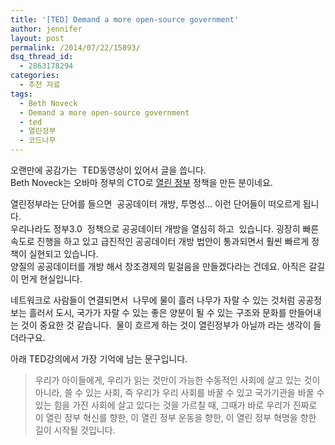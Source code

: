 ```yaml
---
title: '[TED] Demand a more open-source government'
author: jennifer
layout: post
permalink: /2014/07/22/15893/
dsq_thread_id:
  - 2863178294
categories:
  - 추천 자료
tags:
  - Beth Noveck
  - Demand a more open-source government
  - ted
  - 열린정부
  - 코드나무
---
```

오랜만에 공감가는  TED동영상이 있어서 글을 씁니다.  
Beth Noveck는 오바마 정부의 CTO로 [열린 정부][1] 정책을 만든 분이네요.

열린정부라는 단어를 들으면  공공데이터 개방, 투명성&#8230; 이런 단어들이 떠오르게 됩니다.  
우리나라도 정부3.0  정책으로 공공데이터 개방을 열심히 하고  있습니다. 굉장히 빠른 속도로 진행을 하고 있고 급진적인 공공데이터 개방 법안이 통과되면서 훨씬 빠르게 정책이 실현되고 있습니다.  
양질의 공공데이터를 개방 해서 창조경제의 밑걸음을 만들겠다라는 건데요. 아직은 갈길이 먼게 현실입니다.

네트워크로 사람들이 연결되면서  나무에 물이 흘러 나무가 자랄 수 있는 것처럼 공공정보는 흘러서 도시, 국가가 자랄 수 있는 좋은 양분이 될 수 있는 구조와 문화를 만들어내는 것이 중요한 것 같습니다.  물이 흐르게 하는 것이 열린정부가 아닐까 라는 생각이 들더라구요.

아래 TED강의에서 가장 기억에 남는 문구입니다.

> 우리가 아이들에게, 우리가 읽는 것만이 가능한 수동적인 사회에 살고 있는 것이 아니라, 쓸 수 있는 사회, 즉 우리가 우리 사회를 바꿀 수 있고 국가기관을 바꿀 수 있는 힘을 가진 사회에 살고 있다는 것을 가르칠 때, 그때가 바로 우리가 진짜로 이 열린 정부 혁신를 향한, 이 열린 정부 운동을 향한, 이 열린 정부 혁명을 향한 길이 시작될 것입니다.



&nbsp;

 [1]: http://www.whitehouse.gov/open